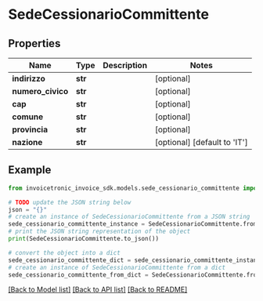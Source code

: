 # SedeCessionarioCommittente


## Properties

Name | Type | Description | Notes
------------ | ------------- | ------------- | -------------
**indirizzo** | **str** |  | [optional] 
**numero_civico** | **str** |  | [optional] 
**cap** | **str** |  | [optional] 
**comune** | **str** |  | [optional] 
**provincia** | **str** |  | [optional] 
**nazione** | **str** |  | [optional] [default to 'IT']

## Example

```python
from invoicetronic_invoice_sdk.models.sede_cessionario_committente import SedeCessionarioCommittente

# TODO update the JSON string below
json = "{}"
# create an instance of SedeCessionarioCommittente from a JSON string
sede_cessionario_committente_instance = SedeCessionarioCommittente.from_json(json)
# print the JSON string representation of the object
print(SedeCessionarioCommittente.to_json())

# convert the object into a dict
sede_cessionario_committente_dict = sede_cessionario_committente_instance.to_dict()
# create an instance of SedeCessionarioCommittente from a dict
sede_cessionario_committente_from_dict = SedeCessionarioCommittente.from_dict(sede_cessionario_committente_dict)
```
[[Back to Model list]](../README.md#documentation-for-models) [[Back to API list]](../README.md#documentation-for-api-endpoints) [[Back to README]](../README.md)


